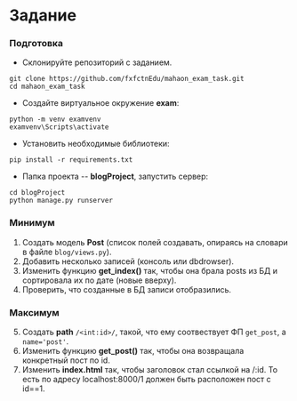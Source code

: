 # Задание

### Подготовка

- Склонируйте репозиторий с заданием.
```
git clone https://github.com/fxfctnEdu/mahaon_exam_task.git
cd mahaon_exam_task
```
- Создайте виртуальное окружение **exam**:
```
python -m venv examvenv
examvenv\Scripts\activate
```
- Установить необходимые библиотеки:
```
pip install -r requirements.txt
```
- Папка проекта -- **blogProject**, запустить сервер:
```
cd blogProject
python manage.py runserver
```

### Минимум
1. Создать модель **Post** (список полей создавать, опираясь на словари в файле `blog/views.py`).
2. Добавить несколько записей (консоль или dbdrowser).
3. Изменить функцию **get_index()** так, чтобы она брала posts из БД и сортировала их по дате (новые вверху).
4. Проверить, что созданные в БД записи отобразились.

### Максимум
5. Создать **path** `/<int:id>/`, такой, что ему соотвествует ФП `get_post`, а `name='post'`.
6. Изменить функцию **get_post()** так, чтобы она возвращала конкретный пост по id.
7. Изменить **index.html** так, чтобы заголовок стал ссылкой на /:id.
То есть по адресу localhost:8000/1 должен быть расположен пост с id==1.
